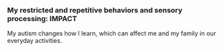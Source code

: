 ### My restricted and repetitive behaviors and sensory processing: **IMPACT**

My autism changes how I learn, which can affect me and my family in our everyday activities.
